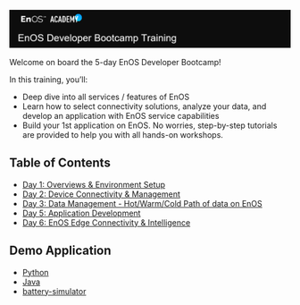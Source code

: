 ![Developer Bootcamp](media/Academy_Developer_Bootcamp.png)

Welcome on board the 5-day EnOS Developer Bootcamp!

In this training, you’ll:

- Deep dive into all services / features of EnOS
- Learn how to select connectivity solutions, analyze your data, and develop an application with EnOS service capabilities
- Build your 1st application on EnOS. No worries, step-by-step tutorials are provided to help you with all hands-on workshops.

## Table of Contents

- [Day 1: Overviews & Environment Setup](1_Overview)
- [Day 2: Device Connectivity & Management](2_Device_Connectivity_Management)
- [Day 3: Data Management - Hot/Warm/Cold Path of data on EnOS](3_Data_Management)
- [Day 5: Application Development](5_Application_Development)
- [Day 6: EnOS Edge Connectivity & Intelligence]()

## Demo Application

- [Python](Full_Demo_App/battery-app-python/)
- [Java](Full_Demo_App/battery-app-java/)
- [battery-simulator](Full_Demo_App/battery-simulator)



